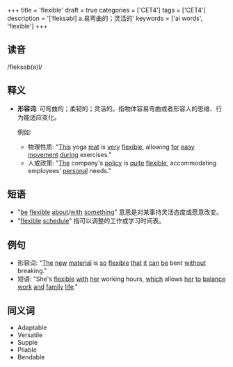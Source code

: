 +++
title = 'flexible'
draft = true
categories = ['CET4']
tags = ['CET4']
description = '[ˈfleksəbl] a.易弯曲的；灵活的'
keywords = ['ai words', 'flexible']
+++

## 读音
/fleksəb(ə)l/

## 释义
- **形容词**: 可弯曲的；柔韧的；灵活的。指物体容易弯曲或者形容人的思维、行为能适应变化。

    例如:
    - 物理性质: "[This](/post/this/) yoga [mat](/post/mat/) is [very](/post/very/) [flexible](/post/flexible/), allowing [for](/post/for/) [easy](/post/easy/) [movement](/post/movement/) [during](/post/during/) exercises."
    - 人或政策: "[The](/post/the/) company's [policy](/post/policy/) is [quite](/post/quite/) [flexible](/post/flexible/), accommodating employees' [personal](/post/personal/) needs."

## 短语
- "[be](/post/be/) [flexible](/post/flexible/) [about](/post/about/)/[with](/post/with/) [something](/post/something/)" 意思是对某事持灵活态度或愿意改变。
- "[flexible](/post/flexible/) [schedule](/post/schedule/)" 指可以调整的工作或学习时间表。

## 例句
- 形容词: "[The](/post/the/) [new](/post/new/) [material](/post/material/) is [so](/post/so/) [flexible](/post/flexible/) [that](/post/that/) [it](/post/it/) [can](/post/can/) [be](/post/be/) bent [without](/post/without/) breaking."
- 短语: "She's [flexible](/post/flexible/) [with](/post/with/) [her](/post/her/) working hours, [which](/post/which/) allows [her](/post/her/) [to](/post/to/) [balance](/post/balance/) [work](/post/work/) [and](/post/and/) [family](/post/family/) [life](/post/life/)."

## 同义词
- Adaptable
- Versatile
- Supple
- Pliable
- Bendable
